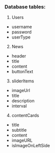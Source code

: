 ### Database tables:
1. Users
- username
- password
- userType

2. News
- header
- title
- content
- buttonText

3. sliderItems
- imageUrl
- title
- description
- interval

4. contentCards
- title
- subtitle
- content
- imageURL
- isImageOnLeftSide